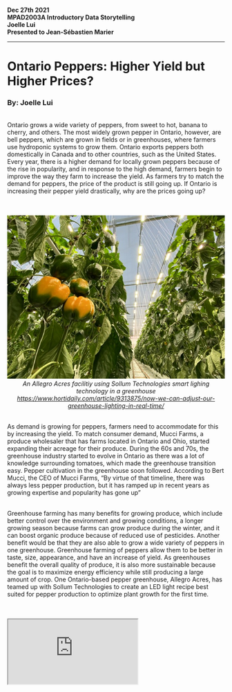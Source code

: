 **Dec 27th 2021**<br>
**MPAD2003A Introductory Data Storytelling**<br>
**Joelle Lui**<br>
**Presented to Jean-Sébastien Marier**<br>
___
# Ontario Peppers: Higher Yield but Higher Prices?
### By: Joelle Lui
<br>
Ontario grows a wide variety of peppers, from sweet to hot, banana to cherry, and others. The most widely grown pepper in Ontario, however, are bell peppers, which are grown in fields or in greenhouses, where farmers use hydroponic systems to grow them. Ontario exports peppers both domestically in Canada and to other countries, such as the United States. Every year, there is a higher demand for locally grown peppers because of the rise in popularity, and in response to the high demand, farmers begin to improve the way they farm to increase the yield. As farmers try to match the demand for peppers, the price of the product is still going up. If Ontario is increasing their pepper yield drastically, why are the prices going up? 
<br>
<br>
<br>

<p align="center">
  <img src="sollum_1.jpg">
  <br>
  <i>An Allegro Acres facilitiy using Sollum Technologies smart lighing technology in a greenhouse
  <a href="https://www.hortidaily.com/article/9313875/now-we-can-adjust-our-greenhouse-lighting-in-real-time/">https://www.hortidaily.com/article/9313875/now-we-can-adjust-our-greenhouse-lighting-in-real-time/</a>
  </i>
</p>
<br> 
As demand is growing for peppers, farmers need to accommodate for this by increasing the yield. To match consumer demand, Mucci Farms, a produce wholesaler that has farms located in Ontario and Ohio, started expanding their acreage for their produce. During the 60s and 70s, the greenhouse industry started to evolve in Ontario as there was a lot of knowledge surrounding tomatoes, which made the greenhouse transition easy. Pepper cultivation in the greenhouse soon followed. According to Bert Mucci, the CEO of Mucci Farms, “By virtue of that timeline, there was always less pepper production, but it has ramped up in recent years as growing expertise and popularity has gone up”
<br>
<br>

Greenhouse farming has many benefits for growing produce, which include better control over the environment and growing conditions, a longer growing season because farms can grow produce during the winter, and it can boost organic produce because of reduced use of pesticides. Another benefit would be that they are also able to grow a wide variety of peppers in one greenhouse. Greenhouse farming of peppers allow them to be better in taste, size, appearance, and have an increase of yield. As greenhouses benefit the overall quality of produce, it is also more sustainable because the goal is to maximize energy efficiency while still producing a large amount of crop. One Ontario-based pepper greenhouse, Allegro Acres, has teamed up with Sollum Technologies to create an LED light recipe best suited for pepper production to optimize plant growth for the first time. 
<br>
<br>
<br>
<iframe  src="https://datawrapper.dwcdn.net/3m4A3/3/"  title="A"></iframe>

<!--

<iframe title="Average Yield (tonnes/ha) of Ontario Peppers" aria-label="Interactive line chart" id="datawrapper-chart-3m4A3" src="https://datawrapper.dwcdn.net/3m4A3/3/" scrolling="no" frameborder="0" style="width: 0; min-width: 100% !important; border: none;" height="439"></iframe>


<script type="text/javascript">!function(){"use strict";window.addEventListener("message",(function(e){if(void 0!==e.data["datawrapper-height"]){var t=document.querySelectorAll("iframe");for(var a in e.data["datawrapper-height"])for(var r=0;r<t.length;r++){if(t[r].contentWindow===e.source)t[r].style.height=e.data["datawrapper-height"][a]+"px"}}}))}()</script>
<br>
Even though there are better, sustainable, farming techniques, that has contributed to more yield, prices for produce are at an all time high, especially peppers. Some reasons for this price increase include the weather conditions affecting field peppers. As Ontario is province that has rainfall and is cloudy, the volumes produced are slightly lower. This results in some scarcity in the market, so prices have risen slightly. When it comes to small scale growers, Mucci Farms says it is “more efficient and profitable to grow tomatoes or cucumbers as there is always high demand for specific staple items”, which can be grown and sold exclusively. In the case of bell peppers, they “require scale to satisfy retailer and consumer demand for multiple colours and varieties”.
<br>
<br>
<br>

<p>
<iframe title="Average Price ($/tonne) of Ontario Peppers " aria-label="Interactive line chart" id="datawrapper-chart-3FemX" src="https://datawrapper.dwcdn.net/3FemX/2/" scrolling="no" frameborder="0" style="width: 0; min-width: 100% !important; border: none;" height="400"></iframe><script type="text/javascript">!function(){"use strict";window.addEventListener("message",(function(e){if(void 0!==e.data["datawrapper-height"]){var t=document.querySelectorAll("iframe");for(var a in e.data["datawrapper-height"])for(var r=0;r<t.length;r++){if(t[r].contentWindow===e.source)t[r].style.height=e.data["datawrapper-height"][a]+"px"}}}))}();</script>
</p>

<br>
Ontario’s production of peppers has grown significantly since the 1980s, due to the rising popularity and demand for such product. As years progress, farming techniques improve to allow for a sustainable and efficient way to produce fruits and vegetables, especially during the colder months of the year. Although it is more efficient and profitable to grow tomatoes and cucumbers, there is still a high demand for peppers. Farmers must produce them more than ever as innovative farming is critical for feeding the country and economic growth of our industry. 
<br>
<br>
<br>

[Link to dataset used for the visualizations](http://omaf.gov.on.ca/english/stats/hort/pepper.htm).
<br>
<br>
<br>

 >***
 >METHODOLOGY 
 >The sources I used for thie article came from official government sites, online forums/online agriculture communities, and the official sites of Ontario producers 
 >___

<br>
<br>
<b><u> Sources</b></u>
<br>
<p>
<ol>
<li><a href="http://omaf.gov.on.ca/english/stats/hort/pepper.htm">http://omaf.gov.on.ca/english/stats/hort/pepper.htm </a></li>
<br>
<li><a href="http://www.omafra.gov.on.ca/IPM/english/peppers/index.html">http://www.omafra.gov.on.ca/IPM/english/peppers/index.html</a></li>
<br>
<li><a href="https://www.hortidaily.com/article/9374750/domestically-grown-produce-has-become-a-necessity/
">https://www.hortidaily.com/article/9374750/domestically-grown-produce-has-become-a-necessity/
l</a></li>
<br>
<li><a href="http://www.omafra.gov.on.ca/IPM/english/peppers/index.html">http://www.omafra.gov.on.ca/IPM/english/peppers/index.html</a></li>
<br>
<li><a href="https://www.hortidaily.com/article/9342659/growing-pepper-cultivars-with-shorter-internode-characteristics-with-adjustable-spectrum/
">https://www.hortidaily.com/article/9342659/growing-pepper-cultivars-with-shorter-internode-characteristics-with-adjustable-spectrum/
</a></li>
<br>
<li><a href="https://www.hortidaily.com/article/6036264/overview-global-pepper-market/
">https://www.hortidaily.com/article/6036264/overview-global-pepper-market/
</a></li>
</ol>
</p>
